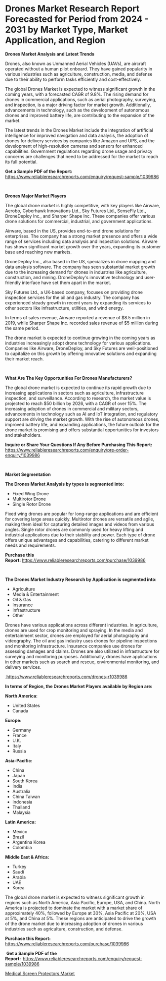 <p><h1>Drones Market Research Report Forecasted for Period from 2024 -  2031 by Market Type, Market Application, and Region</h1></p><p><strong>Drones Market Analysis and Latest Trends</strong></p>
<p><p>Drones, also known as Unmanned Aerial Vehicles (UAVs), are aircraft operated without a human pilot onboard. They have gained popularity in various industries such as agriculture, construction, media, and defense due to their ability to perform tasks efficiently and cost-effectively.</p><p>The global Drones Market is expected to witness significant growth in the coming years, with a forecasted CAGR of 9.8%. The rising demand for drones in commercial applications, such as aerial photography, surveying, and inspection, is a major driving factor for market growth. Additionally, advancements in technology, such as the development of autonomous drones and improved battery life, are contributing to the expansion of the market.</p><p>The latest trends in the Drones Market include the integration of artificial intelligence for improved navigation and data analysis, the adoption of drones for delivery services by companies like Amazon and UPS, and the development of high-resolution cameras and sensors for enhanced capabilities. Government regulations regarding drone usage and privacy concerns are challenges that need to be addressed for the market to reach its full potential.</p></p>
<p><strong>Get a Sample PDF of the Report:&nbsp;</strong> <a href="https://www.reliableresearchreports.com/enquiry/request-sample/1039986">https://www.reliableresearchreports.com/enquiry/request-sample/1039986</a></p>
<p>&nbsp;</p>
<p><strong>Drones Major Market Players</strong></p>
<p><p>The global drone market is highly competitive, with key players like Airware, Aerobo, Cyberhawk Innovations Ltd., Sky Futures Ltd., SenseFly Ltd., DroneDeploy Inc., and Sharper Shape Inc. These companies offer various drone solutions for commercial, industrial, and government applications.</p><p>Airware, based in the US, provides end-to-end drone solutions for enterprises. The company has a strong market presence and offers a wide range of services including data analysis and inspection solutions. Airware has shown significant market growth over the years, expanding its customer base and reaching new markets.</p><p>DroneDeploy Inc., also based in the US, specializes in drone mapping and data analysis software. The company has seen substantial market growth due to the increasing demand for drones in industries like agriculture, construction, and mining. DroneDeploy's innovative technology and user-friendly interface have set them apart in the market.</p><p>Sky Futures Ltd., a UK-based company, focuses on providing drone inspection services for the oil and gas industry. The company has experienced steady growth in recent years by expanding its services to other sectors like infrastructure, utilities, and wind energy.</p><p>In terms of sales revenue, Airware reported a revenue of $8.5 million in 2019, while Sharper Shape Inc. recorded sales revenue of $5 million during the same period.</p><p>The drone market is expected to continue growing in the coming years as industries increasingly adopt drone technology for various applications. Companies like Airware, DroneDeploy, and Sky Futures are well-positioned to capitalize on this growth by offering innovative solutions and expanding their market reach.</p></p>
<p>&nbsp;</p>
<p><strong>What Are The Key Opportunities For Drones Manufacturers?</strong></p>
<p><p>The global drone market is expected to continue its rapid growth due to increasing applications in sectors such as agriculture, infrastructure inspection, and surveillance. According to research, the market value is projected to reach $50 billion by 2026, with a CAGR of over 15%. The increasing adoption of drones in commercial and military sectors, advancements in technology such as AI and IoT integration, and regulatory support are driving the market growth. With the rise of autonomous drones, improved battery life, and expanding applications, the future outlook for the drone market is promising and offers substantial opportunities for investors and stakeholders.</p></p>
<p><strong>Inquire or Share Your Questions If Any Before Purchasing This Report:</strong> <a href="https://www.reliableresearchreports.com/enquiry/pre-order-enquiry/1039986">https://www.reliableresearchreports.com/enquiry/pre-order-enquiry/1039986</a></p>
<p>&nbsp;</p>
<p><strong>Market Segmentation</strong></p>
<p><strong>The Drones Market Analysis by types is segmented into:</strong></p>
<p><ul><li>Fixed Wing Drone</li><li>Multirotor Drone</li><li>Single Rotor Drone</li></ul></p>
<p><p>Fixed wing drones are popular for long-range applications and are efficient for covering large areas quickly. Multirotor drones are versatile and agile, making them ideal for capturing detailed images and videos from various angles. Single rotor drones are commonly used for heavy lifting and industrial applications due to their stability and power. Each type of drone offers unique advantages and capabilities, catering to different market needs and requirements.</p></p>
<p><strong>Purchase this Report:&nbsp;</strong><a href="https://www.reliableresearchreports.com/purchase/1039986">https://www.reliableresearchreports.com/purchase/1039986</a></p>
<p>&nbsp;</p>
<p><strong>The Drones Market Industry Research by Application is segmented into:</strong></p>
<p><ul><li>Agriculture</li><li>Media & Entertainment</li><li>Oil & Gas</li><li>Insurance</li><li>Infrastructure</li><li>Other</li></ul></p>
<p><p>Drones have various applications across different industries. In agriculture, drones are used for crop monitoring and spraying. In the media and entertainment sector, drones are employed for aerial photography and videography. The oil and gas industry uses drones for pipeline inspections and monitoring infrastructure. Insurance companies use drones for assessing damages and claims. Drones are also utilized in infrastructure for surveying and monitoring purposes. Additionally, drones have applications in other markets such as search and rescue, environmental monitoring, and delivery services.</p></p>
<p><a href="https://www.reliableresearchreports.com/drones-r1039986">&nbsp;https://www.reliableresearchreports.com/drones-r1039986</a></p>
<p><strong>In terms of Region, the Drones Market Players available by Region are:</strong></p>
<p>
    <p> <strong> North America: </strong>
        <ul>
            <li>United States</li>
            <li>Canada</li>
        </ul>
        </p> 
    <p> <strong> Europe: </strong>
        <ul>
            <li>Germany</li>
            <li>France</li>
            <li>U.K.</li>
            <li>Italy</li>
            <li>Russia</li>
        </ul>
        </p> 
    <p> <strong> Asia-Pacific: </strong>
        <ul>
            <li>China</li>
            <li>Japan</li>
            <li>South Korea</li>
            <li>India</li>
            <li>Australia</li>
            <li>China Taiwan</li>
            <li>Indonesia</li>
            <li>Thailand</li>
            <li>Malaysia</li>
        </ul>
        </p> 
    <p> <strong> Latin America: </strong>
        <ul>
            <li>Mexico</li>
            <li>Brazil</li>
            <li>Argentina Korea</li>
            <li>Colombia</li>
        </ul>
        </p> 
    <p> <strong> Middle East & Africa: </strong>
        <ul>
            <li>Turkey</li>
            <li>Saudi</li>
            <li>Arabia</li>
            <li>UAE</li>
            <li>Korea</li>
        </ul>
    </p>
    </p>
<p><p>The global drone market is expected to witness significant growth in regions such as North America, Asia Pacific, Europe, USA, and China. North America is projected to dominate the market with a market share of approximately 40%, followed by Europe at 30%, Asia Pacific at 20%, USA at 5%, and China at 5%. These regions are anticipated to drive the growth of the drone market due to increasing adoption of drones in various industries such as agriculture, construction, and defense.</p></p>
<p><strong>Purchase this Report: </strong><a href="https://www.reliableresearchreports.com/purchase/1039986">https://www.reliableresearchreports.com/purchase/1039986</a></p>
<p>&nbsp;<strong>Get a Sample PDF of the Report:&nbsp;&nbsp;</strong><a href="https://www.reliableresearchreports.com/enquiry/request-sample/1039986">https://www.reliableresearchreports.com/enquiry/request-sample/1039986</a></p>
<p><strong></strong></p>
<p><p><a href="https://fearless-okapi-6c8.notion.site/Medical-Screen-Protectors-Market-Focuses-on-Market-Share-Size-and-Projected-Forecast-Till-2031-601d21e8983740e2bc2c8b6968f9a566">Medical Screen Protectors Market</a></p></p>